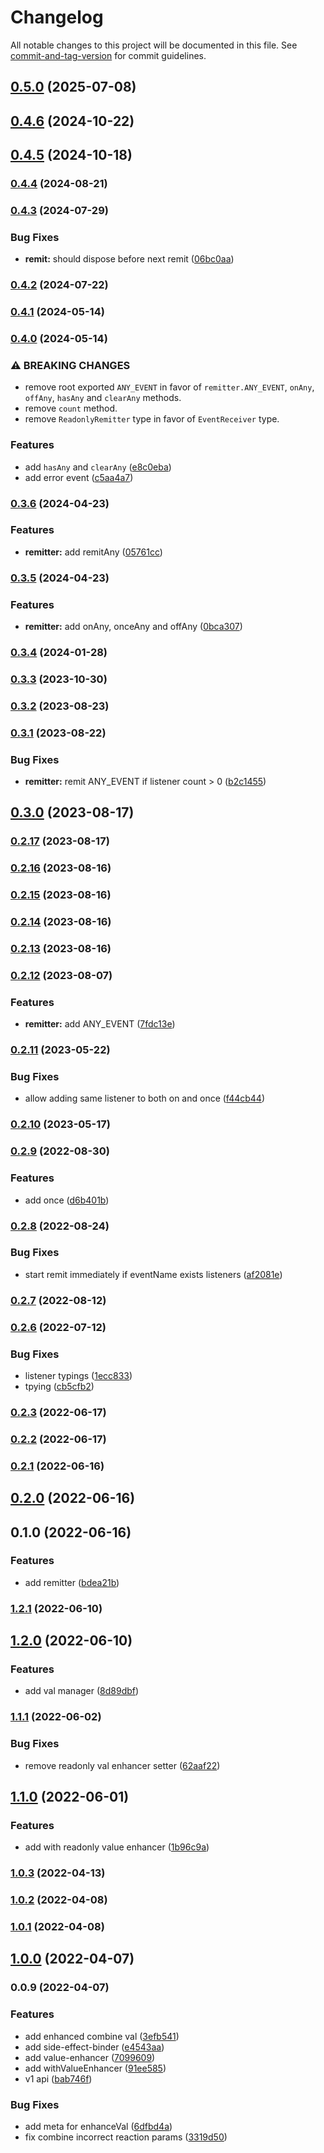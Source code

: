 # Changelog

All notable changes to this project will be documented in this file. See [commit-and-tag-version](https://github.com/absolute-version/commit-and-tag-version) for commit guidelines.

## [0.5.0](https://github.com/crimx/remitter/compare/v0.4.6...v0.5.0) (2025-07-08)

## [0.4.6](https://github.com/crimx/remitter/compare/v0.4.5...v0.4.6) (2024-10-22)

## [0.4.5](https://github.com/crimx/remitter/compare/v0.4.4...v0.4.5) (2024-10-18)

### [0.4.4](https://github.com/crimx/remitter/compare/v0.4.3...v0.4.4) (2024-08-21)

### [0.4.3](https://github.com/crimx/remitter/compare/v0.4.2...v0.4.3) (2024-07-29)


### Bug Fixes

* **remit:** should dispose before next remit ([06bc0aa](https://github.com/crimx/remitter/commit/06bc0aa5f5708f5de56e34319b81540ccd8e0a2a))

### [0.4.2](https://github.com/crimx/remitter/compare/v0.4.1...v0.4.2) (2024-07-22)

### [0.4.1](https://github.com/crimx/remitter/compare/v0.4.0...v0.4.1) (2024-05-14)

### [0.4.0](https://github.com/crimx/remitter/compare/v0.3.6...v0.4.0) (2024-05-14)


### ⚠ BREAKING CHANGES

* remove root exported `ANY_EVENT` in favor of `remitter.ANY_EVENT`, `onAny`, `offAny`, `hasAny` and `clearAny` methods.
* remove `count` method.
* remove `ReadonlyRemitter` type in favor of `EventReceiver` type.

### Features

* add `hasAny` and `clearAny` ([e8c0eba](https://github.com/crimx/remitter/commit/e8c0eba73bf8565b8c89946202c192207bb5fb2b))
* add error event ([c5aa4a7](https://github.com/crimx/remitter/commit/c5aa4a7f6409cdf28af898421d05b2cb171723f1))

### [0.3.6](https://github.com/crimx/remitter/compare/v0.3.5...v0.3.6) (2024-04-23)


### Features

* **remitter:** add remitAny ([05761cc](https://github.com/crimx/remitter/commit/05761cccbf78211a454b46a0d58c8a33d8b09bb1))

### [0.3.5](https://github.com/crimx/remitter/compare/v0.3.4...v0.3.5) (2024-04-23)


### Features

* **remitter:** add onAny, onceAny and offAny ([0bca307](https://github.com/crimx/remitter/commit/0bca307c230e71b04b9b52dd33c932bde88f0da5))

### [0.3.4](https://github.com/crimx/remitter/compare/v0.3.3...v0.3.4) (2024-01-28)

### [0.3.3](https://github.com/crimx/remitter/compare/v0.3.2...v0.3.3) (2023-10-30)

### [0.3.2](https://github.com/crimx/remitter/compare/v0.3.1...v0.3.2) (2023-08-23)

### [0.3.1](https://github.com/crimx/remitter/compare/v0.3.0...v0.3.1) (2023-08-22)


### Bug Fixes

* **remitter:** remit ANY_EVENT if listener count > 0 ([b2c1455](https://github.com/crimx/remitter/commit/b2c145570a6208c55eaaa9850c6273e5b13183bb))

## [0.3.0](https://github.com/crimx/remitter/compare/v0.2.17...v0.3.0) (2023-08-17)

### [0.2.17](https://github.com/crimx/remitter/compare/v0.2.16...v0.2.17) (2023-08-17)

### [0.2.16](https://github.com/crimx/remitter/compare/v0.2.15...v0.2.16) (2023-08-16)

### [0.2.15](https://github.com/crimx/remitter/compare/v0.2.14...v0.2.15) (2023-08-16)

### [0.2.14](https://github.com/crimx/remitter/compare/v0.2.13...v0.2.14) (2023-08-16)

### [0.2.13](https://github.com/crimx/remitter/compare/v0.2.12...v0.2.13) (2023-08-16)

### [0.2.12](https://github.com/crimx/remitter/compare/v0.2.11...v0.2.12) (2023-08-07)


### Features

* **remitter:** add ANY_EVENT ([7fdc13e](https://github.com/crimx/remitter/commit/7fdc13eeae637bea3fdfbca5996e26040671ef78))

### [0.2.11](https://github.com/crimx/remitter/compare/v0.2.10...v0.2.11) (2023-05-22)


### Bug Fixes

* allow adding same listener to both on and once ([f44cb44](https://github.com/crimx/remitter/commit/f44cb44e0b846bfb563dd19ccf9fae6d4cb4ac8f))

### [0.2.10](https://github.com/crimx/remitter/compare/v0.2.9...v0.2.10) (2023-05-17)

### [0.2.9](https://github.com/crimx/remitter/compare/v0.2.8...v0.2.9) (2022-08-30)


### Features

* add once ([d6b401b](https://github.com/crimx/remitter/commit/d6b401b5488d3765b1167cf41cebe32bf79c956d))

### [0.2.8](https://github.com/crimx/remitter/compare/v0.2.7...v0.2.8) (2022-08-24)


### Bug Fixes

* start remit immediately if eventName exists listeners ([af2081e](https://github.com/crimx/remitter/commit/af2081ea1a7298c324973c33bd4467af6e0cdc5c))

### [0.2.7](https://github.com/crimx/remitter/compare/v0.2.6...v0.2.7) (2022-08-12)

### [0.2.6](https://github.com/crimx/remitter/compare/v0.2.3...v0.2.6) (2022-07-12)


### Bug Fixes

* listener typings ([1ecc833](https://github.com/crimx/remitter/commit/1ecc833c648d12b610e66e2f81c72adbf17fad52))
* tpying ([cb5cfb2](https://github.com/crimx/remitter/commit/cb5cfb2387a548f8d2015560e9b98016cdc3c18e))

### [0.2.3](https://github.com/crimx/remitter/compare/v0.2.2...v0.2.3) (2022-06-17)

### [0.2.2](https://github.com/crimx/remitter/compare/v0.2.1...v0.2.2) (2022-06-17)

### [0.2.1](https://github.com/crimx/remitter/compare/v0.2.0...v0.2.1) (2022-06-16)

## [0.2.0](https://github.com/crimx/remitter/compare/v0.1.0...v0.2.0) (2022-06-16)

## 0.1.0 (2022-06-16)


### Features

* add remitter ([bdea21b](https://github.com/crimx/remitter/commit/bdea21b3d29d29570d6f2790d91649d47e950691))

### [1.2.1](https://github.com/crimx/value-enhancer/compare/v1.2.0...v1.2.1) (2022-06-10)

## [1.2.0](https://github.com/crimx/value-enhancer/compare/v1.1.1...v1.2.0) (2022-06-10)


### Features

* add val manager ([8d89dbf](https://github.com/crimx/value-enhancer/commit/8d89dbfc0f364c14486bc52bd9823e89b96dc81e))

### [1.1.1](https://github.com/crimx/value-enhancer/compare/v1.1.0...v1.1.1) (2022-06-02)


### Bug Fixes

* remove readonly val enhancer setter ([62aaf22](https://github.com/crimx/value-enhancer/commit/62aaf22fd099c1234d6de32c2692e837f16b9e5a))

## [1.1.0](https://github.com/crimx/value-enhancer/compare/v1.0.3...v1.1.0) (2022-06-01)


### Features

* add with readonly value enhancer ([1b96c9a](https://github.com/crimx/value-enhancer/commit/1b96c9abcc8b98a29c9c39af5044f5dfbc392722))

### [1.0.3](https://github.com/crimx/value-enhancer/compare/v1.0.2...v1.0.3) (2022-04-13)

### [1.0.2](https://github.com/crimx/value-enhancer/compare/v1.0.1...v1.0.2) (2022-04-08)

### [1.0.1](https://github.com/crimx/value-enhancer/compare/v1.0.0...v1.0.1) (2022-04-08)

## [1.0.0](https://github.com/crimx/value-enhancer/compare/v0.0.9...v1.0.0) (2022-04-07)

### 0.0.9 (2022-04-07)


### Features

* add enhanced combine val ([3efb541](https://github.com/crimx/value-enhancer/commit/3efb541597115eabcc99fe460fe291153e6b9599))
* add side-effect-binder ([e4543aa](https://github.com/crimx/value-enhancer/commit/e4543aa75f10f849aa084ca98a61c5eaa089466c))
* add value-enhancer ([7099609](https://github.com/crimx/value-enhancer/commit/70996096c3ef9bcce05d2c9edfbe738aedcebf4f))
* add withValueEnhancer ([91ee585](https://github.com/crimx/value-enhancer/commit/91ee585a3d6e336d75b1cb1dd4634facb7386396))
* v1 api ([bab746f](https://github.com/crimx/value-enhancer/commit/bab746f5a50b5389db3b1126293e5c24fc40d1ea))


### Bug Fixes

* add meta for enhanceVal ([6dfbd4a](https://github.com/crimx/value-enhancer/commit/6dfbd4ade54e9ed71de306136a9dbb87614f3aff))
* fix combine incorrect reaction params ([3319d50](https://github.com/crimx/value-enhancer/commit/3319d50f2de3eb8e9a50fd3891281256a751a17e))
